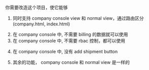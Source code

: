 你需要改造这个项目，使它能够

<!-- 两个 entry 引入同一个 js bundle -->

1. 同时支持 company console view 和 normal view，通过路由区分 (company.html, index.html)

<!-- isCompany =  window.location.path.startsWith('/company.html') -->
<!-- index router or company router -->

2. 在 company console 中, 不需要 billing 的数据就可以使用
3. 在 company console 中, 不需要 rbac 控制，都可以使用
<!--
rbac 支持设置 disabled, 忽视权限控制
<RBACProvider disabled={isCompany}>
每个组件内都可能用了 useFeatureCode，和写一个新的 hook 批量替换，加一层新逻辑？
-->

4. 在 company console 中, 没有 add shipment button

5. 其余的功能， company console 和 normal view 是一样的
